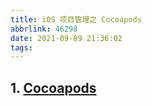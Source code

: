 ```yaml
---
title: iOS 项目管理之 Cocoapods
abbrlink: 46298
date: 2021-09-09 21:36:02
tags:
---
```


## 1. [Cocoapods](https://cocoapods.org/)
